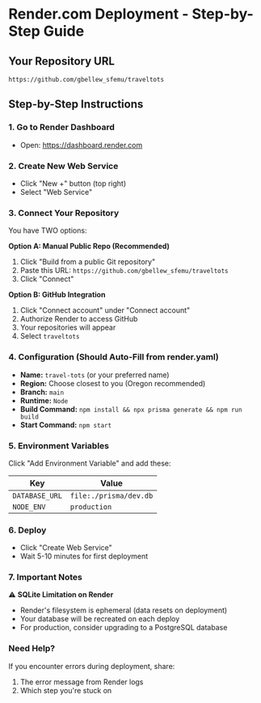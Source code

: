 # Render.com Deployment - Step-by-Step Guide

## Your Repository URL
```
https://github.com/gbellew_sfemu/traveltots
```

## Step-by-Step Instructions

### 1. Go to Render Dashboard
- Open: https://dashboard.render.com

### 2. Create New Web Service
- Click "New +" button (top right)
- Select "Web Service"

### 3. Connect Your Repository
You have TWO options:

**Option A: Manual Public Repo (Recommended)**
1. Click "Build from a public Git repository"
2. Paste this URL: `https://github.com/gbellew_sfemu/traveltots`
3. Click "Connect"

**Option B: GitHub Integration**
1. Click "Connect account" under "Connect account"
2. Authorize Render to access GitHub
3. Your repositories will appear
4. Select `traveltots`

### 4. Configuration (Should Auto-Fill from render.yaml)
- **Name:** `travel-tots` (or your preferred name)
- **Region:** Choose closest to you (Oregon recommended)
- **Branch:** `main`
- **Runtime:** `Node`
- **Build Command:** `npm install && npx prisma generate && npm run build`
- **Start Command:** `npm start`

### 5. Environment Variables
Click "Add Environment Variable" and add these:

| Key | Value |
|-----|-------|
| `DATABASE_URL` | `file:./prisma/dev.db` |
| `NODE_ENV` | `production` |

### 6. Deploy
- Click "Create Web Service"
- Wait 5-10 minutes for first deployment

### 7. Important Notes
⚠️ **SQLite Limitation on Render**
- Render's filesystem is ephemeral (data resets on deployment)
- Your database will be recreated on each deploy
- For production, consider upgrading to a PostgreSQL database

### Need Help?
If you encounter errors during deployment, share:
1. The error message from Render logs
2. Which step you're stuck on

